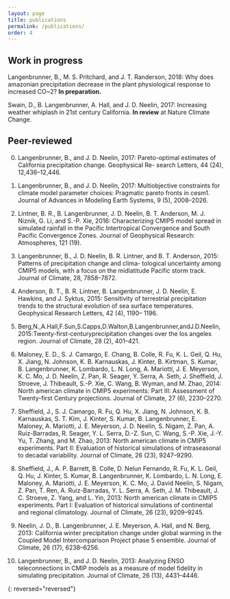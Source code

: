 ```yaml
---
layout: page
title: publications
permalink: /publications/
order: 4
---
```


## Work in progress

Langenbrunner, B., M. S. Pritchard, and J. T. Randerson, 2018: Why does amazonian precipitation decrease in the plant physiological response to increased CO~2? __In preparation.__

Swain, D., B. Langenbrunner, A. Hall, and J. D. Neelin, 2017: Increasing weather whiplash in 21st century California. __In review__ at Nature Climate Change.

## Peer-reviewed

0. Langenbrunner, B., and J. D. Neelin, 2017: Pareto-optimal estimates of California precipitation change. Geophysical Re- search Letters, 44 (24), 12,436–12,446.

0. Langenbrunner, B., and J. D. Neelin, 2017: Multiobjective constraints for climate model parameter choices: Pragmatic pareto fronts in cesm1. Journal of Advances in Modeling Earth Systems, 9 (5), 2008–2026.

0. Lintner, B. R., B. Langenbrunner, J. D. Neelin, B. T. Anderson, M. J. Niznik, G. Li, and S.-P. Xie, 2016: Characterizing CMIP5 model spread in simulated rainfall in the Pacific Intertropical Convergence and South Pacific Convergence Zones. Journal of Geophysical Research: Atmospheres, 121 (19).

0. Langenbrunner, B., J. D. Neelin, B. R. Lintner, and B. T. Anderson, 2015: Patterns of precipitation change and clima- tological uncertainty among CMIP5 models, with a focus on the midlatitude Pacific storm track. Journal of Climate, 28, 7858–7872.

0. Anderson, B. T., B. R. Lintner, B. Langenbrunner, J. D. Neelin, E. Hawkins, and J. Syktus, 2015: Sensitivity of terrestrial precipitation trends to the structural evolution of sea surface temperatures. Geophysical Research Letters, 42 (4), 1190– 1196.

0. Berg,N.,A.Hall,F.Sun,S.Capps,D.Walton,B.Langenbrunner,andJ.D.Neelin,2015:Twenty-first-centuryprecipitation changes over the los angeles region. Journal of Climate, 28 (2), 401–421.

0. Maloney, E. D., S. J. Camargo, E. Chang, B. Colle, R. Fu, K. L. Geil, Q. Hu, X. Jiang, N. Johnson, K. B. Karnauskas, J. Kinter, B. Kirtman, S. Kumar, B. Langenbrunner, K. Lombardo, L. N. Long, A. Mariotti, J. E. Meyerson, K. C. Mo, J. D. Neelin, Z. Pan, R. Seager, Y. Serra, A. Seth, J. Sheffield, J. Stroeve, J. Thibeault, S.-P. Xie, C. Wang, B. Wyman, and M. Zhao, 2014: North american climate in CMIP5 experiments: Part III: Assessment of Twenty-first Century projections. Journal of Climate, 27 (6), 2230–2270.

0. Sheffield, J., S. J. Camargo, R. Fu, Q. Hu, X. Jiang, N. Johnson, K. B. Karnauskas, S. T. Kim, J. Kinter, S. Kumar, B. Langenbrunner, E. Maloney, A. Mariotti, J. E. Meyerson, J. D. Neelin, S. Nigam, Z. Pan, A. Ruiz-Barradas, R. Seager, Y. L. Serra, D.-Z. Sun, C. Wang, S.-P. Xie, J.-Y. Yu, T. Zhang, and M. Zhao, 2013: North american climate in CMIP5 experiments. Part II: Evaluation of historical simulations of intraseasonal to decadal variability. Journal of Climate, 26 (23), 9247–9290.

0. Sheffield, J., A. P. Barrett, B. Colle, D. Nelun Fernando, R. Fu, K. L. Geil, Q. Hu, J. Kinter, S. Kumar, B. Langenbrunner, K. Lombardo, L. N. Long, E. Maloney, A. Mariotti, J. E. Meyerson, K. C. Mo, J. David Neelin, S. Nigam, Z. Pan, T. Ren, A. Ruiz-Barradas, Y. L. Serra, A. Seth, J. M. Thibeault, J. C. Stroeve, Z. Yang, and L. Yin, 2013: North american climate in CMIP5 experiments. Part I: Evaluation of historical simulations of continental and regional climatology. Journal of Climate, 26 (23), 9209–9245.

0. Neelin, J. D., B. Langenbrunner, J. E. Meyerson, A. Hall, and N. Berg, 2013: California winter precipitation change under global warming in the Coupled Model Intercomparison Project phase 5 ensemble. Journal of Climate, 26 (17), 6238–6256.

0. Langenbrunner, B., and J. D. Neelin, 2013: Analyzing ENSO teleconnections in CMIP models as a measure of model fidelity in simulating precipitation. Journal of Climate, 26 (13), 4431–4446.

{: reversed="reversed"}